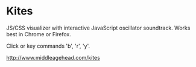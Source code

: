 # Kites
JS/CSS visualizer with interactive JavaScript oscillator soundtrack. Works best in Chrome or Firefox.

Click or key commands 'b', 'r', 'y'.

http://www.middleagehead.com/kites
